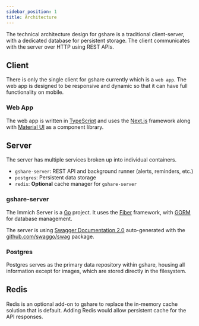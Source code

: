 ```yaml
---
sidebar_position: 1
title: Architecture
---
```


The technical architecture design for gshare is a traditional client-server, with a dedicated database for persistent storage. The client communicates with the server over HTTP using REST APIs.

## Client

There is only the single client for gshare currently which is a `web app`. The web app is designed to be responsive and dynamic so that it can have full functionality on mobile.

### Web App

The web app is written in [TypeScript](https://www.typescriptlang.org/) and uses the [Next.js](https://nextjs.org/) framework along with [Material UI](https://mui.com/material-ui/getting-started/) as a component library.

## Server

The server has multiple services broken up into individual containers.

- `gshare-server`: REST API and background runner (alerts, reminders, etc.)
- `postgres`: Persistent data storage
- `redis`: **Optional** cache manager for `gshare-server`

### gshare-server

The Immich Server is a [Go](https://go.dev/) project. It uses the [Fiber](https://gofiber.io/) framework, with [GORM](https://gorm.io/) for database management.

The server is using [Swagger Documentation 2.0](https://swagger.io/specification/v2/) auto-generated with the [github.com/swaggo/swag](https://github.com/swaggo/swag) package.

### Postgres

Postgres serves as the primary data repository within gshare, housing all information except for images, which are stored directly in the filesystem.

## Redis

Redis is an optional add-on to gshare to replace the in-memory cache solution that is default. Adding Redis would allow persistent cache for the API responses.
